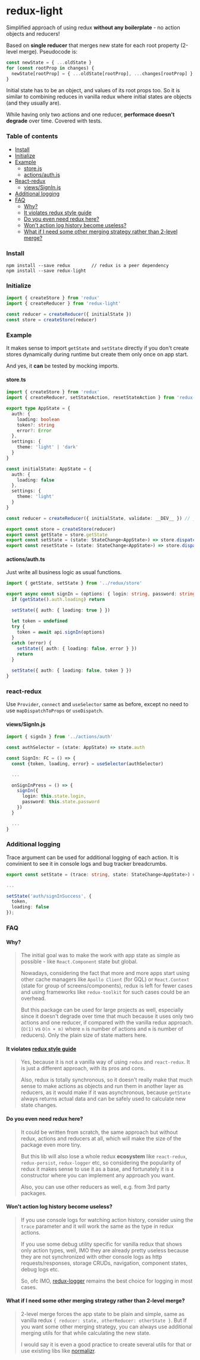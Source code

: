 # redux-light

Simplified approach of using redux **without any boilerplate** - no action objects and reducers!

Based on **single reducer** that merges new state for each root property (2-level merge). Pseudocode is:

```typescript
const newState = { ...oldState }
for (const rootProp in changes) {
  newState[rootProp] = { ...oldState[rootProp], ...changes[rootProp] }
}
```

Initial state has to be an object, and values of its root props too. So it is similar to combining reduces in vanilla redux where initial states are objects (and they usually are).

While having only two actions and one reducer, **performace doesn't degrade** over time. Covered with tests.

### Table of contents

 - [Install](https://github.com/Gentlee/redux-light#Install)
 - [Initialize](https://github.com/Gentlee/redux-light#Initialize)
 - [Example](https://github.com/Gentlee/redux-light#example)
   - [store.js](https://github.com/Gentlee/redux-light#storejs)
   - [actions/auth.js](https://github.com/Gentlee/redux-light#actionsauth)
 - [React-redux](https://github.com/Gentlee/redux-light#react-redux)
   - [views/SignIn.js](https://github.com/Gentlee/redux-light#viewssigninjs)
 - [Additional logging](https://github.com/Gentlee/redux-light#additionallogging)
 - [FAQ](https://github.com/Gentlee/redux-light#faq)
   - [Why?](https://github.com/gentlee/redux-light#why)
   - [It violates redux style guide](https://github.com/gentlee/redux-light#it-violates-redux-style-guide)
   - [Do you even need redux here?](https://github.com/gentlee/redux-light#do-you-even-need-redux-here)
   - [Won't action log history become useless?](https://github.com/gentlee/redux-light#wont-action-log-history-become-useless)
   - [What if I need some other merging strategy rather than 2-level merge?](https://github.com/gentlee/redux-light#what-if-i-need-some-other-merging-strategy-rather-than-2-level-merge)

### Install

```
npm install --save redux        // redux is a peer dependency
npm install --save redux-light
```

### Initialize

```typescript
import { createStore } from 'redux'
import { createReducer } from 'redux-light'

const reducer = createReducer({ initialState })
const store = createStore(reducer)
```

### Example

It makes sense to import `getState` and `setState` directly if you don't create stores dynamically during runtime but create them only once on app start.

And yes, it **can** be tested by mocking imports.

#### store.ts

```typescript
import { createStore } from 'redux'
import { createReducer, setStateAction, resetStateAction } from 'redux-light'

export type AppState = {
  auth: {
    loading: boolean
    token?: string
    error?: Error
  },
  settings: {
    theme: 'light' | 'dark'
  }
}

const initialState: AppState = {
  auth: {
    loading: false
  },
  settings: {
    theme: 'light'
  }
}

const reducer = createReducer({ initialState, validate: __DEV__ }) // __DEV__ is a react-native global

export const store = createStore(reducer)
export const getState = store.getState
export const setState = (state: StateChange<AppState>) => store.dispatch(setStateAction(state))
export const resetState = (state: StateChange<AppState>) => store.dispatch(resetStateAction(state))
```

#### actions/auth.ts

Just write all business logic as usual functions.

```typescript
import { getState, setState } from '../redux/store'

export async const signIn = (options: { login: string, password: string }) => {
  if (getState().auth.loading) return

  setState({ auth: { loading: true } })

  let token = undefined
  try {
    token = await api.signIn(options)
  }
  catch (error) {
    setState({ auth: { loading: false, error } })
    return
  }

  setState({ auth: { loading: false, token } })
}
```
    
### react-redux

Use `Provider`, `connect` and `useSelector` same as before, except no need to use `mapDispatchToProps` or `useDispatch`.

#### views/SignIn.js

```typescript
import { signIn } from '../actions/auth'

const authSelector = (state: AppState) => state.auth

const SignIn: FC = () => {
  const {token, loading, error} = useSelector(authSelector)

  ...

  onSignInPress = () => {
    signIn({
      login: this.state.login,
      password: this.state.password
    })
  }

  ...
}
```

### Additional logging

Trace argument can be used for additional logging of each action. It is convinient to see it in console logs and bug tracker breadcrumbs.

```typescript
export const setState = (trace: string, state: StateChange<AppState>) => store.dispatch(setStateAction(state, trace))

...

setState('auth/signInSuccess', {
  token,
  loading: false
});

```

### FAQ

#### Why?

>The initial goal was to make the work with app state as simple as possible - like `React.Component` state but global.
>
>Nowadays, considering the fact that more and more apps start using other cache managers like `Apollo Client` (for GQL) or `React.Context` (state for group of screens/components), redux is left for fewer cases and using frameworks like `redux-toolkit` for such cases could be an overhead.
>
> But this package can be used for large projects as well, especially since it doesn't degrade over time that much because it uses only two actions and one reducer, if compared with the vanilla redux approach. (`O(1)` vs `O(n + m)` where `n` is number of actions and `m` is number of reducers). Only the plain size of state matters here.

#### It violates [redux style guide](https://redux.js.org/style-guide)

>Yes, because it is not a vanilla way of using `redux` and `react-redux`. It is just a different approach, with its pros and cons.
>
>Also, redux is totally synchronous, so it doesn't really make that much sense to make actions as objects and run them in another layer as reducers, as it would make if it was asynchronous, because `getState` always returns actual data and can be safely used to calculate new state changes.

#### Do you even need redux here?

> It could be written from scratch, the same approach but without redux, actions and reducers at all, which will make the size of the package even more tiny.
>
> But this lib will also lose a whole redux **ecosystem** like `react-redux`, `redux-persist`, `redux-logger` etc, so considering the popularity of redux it makes sense to use it as a base, and fortunately it is a constructor where you can implement any approach you want.
>
> Also, you can use other reducers as well, e.g. from 3rd party packages.

#### Won't action log history become useless?

>If you use console logs for watching action history, consider using the `trace` parameter and it will work the same as the type in redux actions.
>
>If you use some debug utility specific for vanilla redux that shows only action types, well, IMO they are already pretty useless because they are not synchronized with other console logs as http requests/responses, storage CRUDs, navigation, component states, debug logs etc.
>
>So, ofc IMO, [redux-logger](https://github.com/LogRocket/redux-logger) remains the best choice for logging in most cases.

#### What if I need some other merging strategy rather than 2-level merge?

>2-level merge forces the app state to be plain and simple, same as vanilla redux `{ reducer: state, otherReducer: otherState }`. But if you want some other merging strategy, you can always use additional merging utils for that while calculating the new state.
>
>I would say it is even a good practice to create several utils for that or use existing libs like [normalizr](https://github.com/paularmstrong/normalizr/blob/master/docs/api.md).
